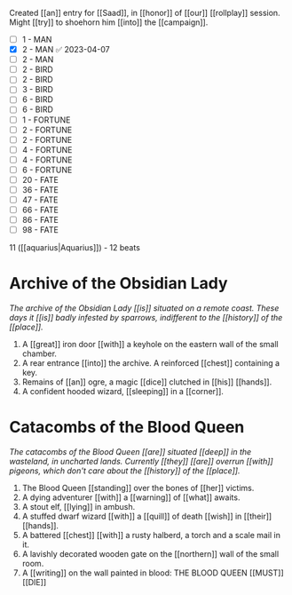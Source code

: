 Created [[an]] entry for [[Saad]], in [[honor]] of [[our]] [[rollplay]] session.
Might [[try]] to shoehorn him [[into]] the [[campaign]].

- [ ] 1 - MAN
- [x] 2 - MAN ✅ 2023-04-07
- [ ] 2 - MAN
- [ ] 2 - BIRD
- [ ] 2 - BIRD
- [ ] 3 - BIRD
- [ ] 6 - BIRD
- [ ] 6 - BIRD
- [ ] 1 - FORTUNE
- [ ] 2 - FORTUNE
- [ ] 2 - FORTUNE
- [ ] 4 - FORTUNE
- [ ] 4 - FORTUNE
- [ ] 6 - FORTUNE
- [ ] 20 - FATE
- [ ] 36 - FATE
- [ ] 47 - FATE
- [ ] 66 - FATE
- [ ] 86 - FATE
- [ ] 98 - FATE

11 ([[aquarius|Aquarius]]) - 12 beats

# Archive of the Obsidian Lady 

*The archive of the Obsidian Lady [[is]] situated on a remote coast. These days it [[is]] badly infested by sparrows, indifferent to the [[history]] of the [[place]].*

1. A [[great]] iron door [[with]] a keyhole on the eastern wall of the small chamber.
2. A rear entrance [[into]] the archive. A reinforced [[chest]] containing a key.
3. Remains of [[an]] ogre, a magic [[dice]] clutched in [[his]] [[hands]].
4. A confident hooded wizard, [[sleeping]] in a [[corner]].

# Catacombs of the Blood Queen 

*The catacombs of the Blood Queen [[are]] situated [[deep]] in the wasteland, in uncharted lands. Currently [[they]] [[are]] overrun [[with]] pigeons, which don't care about the [[history]] of the [[place]].*

1. The Blood Queen [[standing]] over the bones of [[her]] victims.
2. A dying adventurer [[with]] a [[warning]] of [[what]] awaits.
3. A stout elf, [[lying]] in ambush.
4. A stuffed dwarf wizard [[with]] a [[quill]] of death [[wish]] in [[their]] [[hands]].
5. A battered [[chest]] [[with]] a rusty halberd, a torch and a scale mail in it.
6. A lavishly decorated wooden gate on the [[northern]] wall of the small room.
7. A [[writing]] on the wall painted in blood: THE BLOOD QUEEN [[MUST]] [[DIE]]




